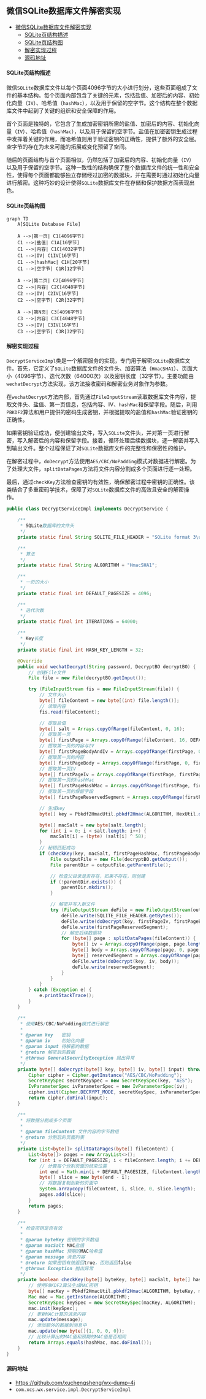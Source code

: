 ## 微信SQLite数据库文件解密实现

- [微信SQLite数据库文件解密实现](#微信sqlite数据库文件解密实现)
    - [SQLite页结构描述](#sqlite页结构描述)
    - [SQLite页结构图](#sqlite页结构图)
    - [解密实现过程](#解密实现过程)
    - [源码地址](#源码地址)


#### SQLite页结构描述

微信`SQLite`数据库文件以每个页面4096字节的大小进行划分，这些页面组成了文件的基本结构。每个页面内部包含了关键的元素，包括盐值、加密后的内容、初始化向量（`IV`）、哈希值（`hashMac`），以及用于保留的空字节。这个结构在整个数据库文件中起到了关键的组织和安全保障的作用。

首个页面是独特的，它包含了生成加密密钥所需的盐值、加密后的内容、初始化向量（`IV`）、哈希值（`hashMac`），以及用于保留的空字节。盐值在加密密钥生成过程中发挥着关键的作用，而哈希值则用于验证密钥的正确性，提供了额外的安全层。空字节的存在为未来可能的拓展或变化预留了空间。

随后的页面结构与首个页面相似，仍然包括了加密后的内容、初始化向量（`IV`）以及用于保留的空字节。这种一致性的结构确保了整个数据库文件的统一性和安全性，使得每个页面都能够独立存储经过加密的数据块，并在需要时通过初始化向量进行解密。这种巧妙的设计使得`SQLite`数据库文件在存储和保护数据方面表现出色。

#### SQLite页结构图

~~~mermaid
graph TD
    A[SQLite Database File]

    A -->|第一页| C1[4096字节]
    C1 -->|盐值| C1A[16字节]
    C1 -->|内容| C1C[4032字节]
    C1 -->|IV| C1IV[16字节]
    C1 -->|hashMac| C1H[20字节]
    C1 -->|空字节| C1R[12字节]

    A -->|第二页| C2[4096字节]
    C2 -->|内容| C2C[4048字节]
    C2 -->|IV| C2IV[16字节]
    C2 -->|空字节| C2R[32字节]
    
    A -->|第N页| C3[4096字节]
    C3 -->|内容| C3C[4048字节]
    C3 -->|IV| C3IV[16字节]
    C3 -->|空字节| C3R[32字节]

~~~

#### 解密实现过程

`DecryptServiceImpl`类是一个解密服务的实现，专门用于解密`SQLite`数据库文件。首先，它定义了`SQLite`数据库文件的文件头、加密算法（`HmacSHA1`）、页面大小（4096字节）、迭代次数（64000次）以及密钥长度（32字节）。主要功能由`wechatDecrypt`方法实现，该方法接收密码和解密业务对象作为参数。

在`wechatDecrypt`方法内部，首先通过`FileInputStream`读取数据库文件内容，提取文件头、盐值、第一页信息，包括内容、IV、`hashMac`和保留字段。随后，利用`PBKDF2`算法和用户提供的密码生成密钥，并根据提取的盐值和`hashMac`验证密钥的正确性。

如果密钥验证成功，便创建输出文件，写入`SQLite`文件头，并对第一页进行解密，写入解密后的内容和保留字段。接着，循环处理后续数据块，逐一解密并写入到输出文件。整个过程保证了对`SQLite`数据库文件的完整性和保密性的维护。

在解密过程中，`doDecrypt`方法使用`AES/CBC/NoPadding`模式对数据进行解密。为了处理大文件，`splitDataPages`方法将文件内容分割成多个页面进行逐一处理。

最后，通过`checkKey`方法检查密钥的有效性，确保解密过程中密钥的正确性。该类结合了多重密码学技术，保障了对`SQLite`数据库文件的高效且安全的解密操作。

```java
public class DecryptServiceImpl implements DecryptService {

    /**
     * SQLite数据库的文件头
     */
    private static final String SQLITE_FILE_HEADER = "SQLite format 3\u0000";

    /**
     * 算法
     */
    private static final String ALGORITHM = "HmacSHA1";

    /**
     * 一页的大小
     */
    private static final int DEFAULT_PAGESIZE = 4096;

    /**
     * 迭代次数
     */
    private static final int ITERATIONS = 64000;

    /**
     * Key长度
     */
    private static final int HASH_KEY_LENGTH = 32;

    @Override
    public void wechatDecrypt(String password, DecryptBO decryptBO) {
        // 创建File文件
        File file = new File(decryptBO.getInput());

        try (FileInputStream fis = new FileInputStream(file)) {
            // 文件大小
            byte[] fileContent = new byte[(int) file.length()];
            // 读取内容
            fis.read(fileContent);

            // 提取盐值
            byte[] salt = Arrays.copyOfRange(fileContent, 0, 16);
            // 提取第一页
            byte[] firstPage = Arrays.copyOfRange(fileContent, 16, DEFAULT_PAGESIZE);
            // 提取第一页的内容与IV
            byte[] firstPageBodyAndIv = Arrays.copyOfRange(firstPage, 0, firstPage.length - 32);
            // 提取第一页的内容
            byte[] firstPageBody = Arrays.copyOfRange(firstPage, 0, firstPage.length - 48);
            // 提取第一页IV
            byte[] firstPageIv = Arrays.copyOfRange(firstPage, firstPage.length - 48, firstPage.length - 32);
            // 提取第一页的hashMac
            byte[] firstPageHashMac = Arrays.copyOfRange(firstPage, firstPage.length - 32, firstPage.length - 12);
            // 提取第一页的保留字段
            byte[] firstPageReservedSegment = Arrays.copyOfRange(firstPage, firstPage.length - 48, firstPage.length);

            // 生成key
            byte[] key = Pbkdf2HmacUtil.pbkdf2Hmac(ALGORITHM, HexUtil.decodeHex(password), salt, ITERATIONS, HASH_KEY_LENGTH);

            byte[] macSalt = new byte[salt.length];
            for (int i = 0; i < salt.length; i++) {
                macSalt[i] = (byte) (salt[i] ^ 58);
            }
            // 秘钥匹配成功
            if (checkKey(key, macSalt, firstPageHashMac, firstPageBodyAndIv)) {
                File outputFile = new File(decryptBO.getOutput());
                File parentDir = outputFile.getParentFile();

                // 检查父目录是否存在，如果不存在，则创建
                if (!parentDir.exists()) {
                    parentDir.mkdirs();
                }

                // 解密并写入新文件
                try (FileOutputStream deFile = new FileOutputStream(outputFile)) {
                    deFile.write(SQLITE_FILE_HEADER.getBytes());
                    deFile.write(doDecrypt(key, firstPageIv, firstPageBody));
                    deFile.write(firstPageReservedSegment);
                    // 解密后续数据块
                    for (byte[] page : splitDataPages(fileContent)) {
                        byte[] iv = Arrays.copyOfRange(page, page.length - 48, page.length - 32);
                        byte[] body = Arrays.copyOfRange(page, 0, page.length - 48);
                        byte[] reservedSegment = Arrays.copyOfRange(page, page.length - 48, page.length);
                        deFile.write(doDecrypt(key, iv, body));
                        deFile.write(reservedSegment);
                    }
                }
            }
        } catch (Exception e) {
            e.printStackTrace();
        }
    }

    /**
     * 使用AES/CBC/NoPadding模式进行解密
     *
     * @param key   密钥
     * @param iv    初始化向量
     * @param input 待解密的数据
     * @return 解密后的数据
     * @throws GeneralSecurityException 抛出异常
     */
    private byte[] doDecrypt(byte[] key, byte[] iv, byte[] input) throws GeneralSecurityException {
        Cipher cipher = Cipher.getInstance("AES/CBC/NoPadding");
        SecretKeySpec secretKeySpec = new SecretKeySpec(key, "AES");
        IvParameterSpec ivParameterSpec = new IvParameterSpec(iv);
        cipher.init(Cipher.DECRYPT_MODE, secretKeySpec, ivParameterSpec);
        return cipher.doFinal(input);
    }

    /**
     * 将数据分割成多个页面
     *
     * @param fileContent 文件内容的字节数组
     * @return 分割后的页面列表
     */
    private List<byte[]> splitDataPages(byte[] fileContent) {
        List<byte[]> pages = new ArrayList<>();
        for (int i = DEFAULT_PAGESIZE; i < fileContent.length; i += DEFAULT_PAGESIZE) {
            // 计算每个分割页面的结束位置
            int end = Math.min(i + DEFAULT_PAGESIZE, fileContent.length);
            byte[] slice = new byte[end - i];
            // 将数据复制到新的页面中
            System.arraycopy(fileContent, i, slice, 0, slice.length);
            pages.add(slice);
        }
        return pages;
    }

    /**
     * 检查密钥是否有效
     *
     * @param byteKey 密钥的字节数组
     * @param macSalt MAC盐值
     * @param hashMac 预期的MAC哈希值
     * @param message 消息内容
     * @return 如果密钥有效返回true，否则返回false
     * @throws Exception 抛出异常
     */
    private boolean checkKey(byte[] byteKey, byte[] macSalt, byte[] hashMac, byte[] message) throws Exception {
        // 使用PBKDF2算法生成MAC密钥
        byte[] macKey = Pbkdf2HmacUtil.pbkdf2Hmac(ALGORITHM, byteKey, macSalt, 2, 32);
        Mac mac = Mac.getInstance(ALGORITHM);
        SecretKeySpec keySpec = new SecretKeySpec(macKey, ALGORITHM);
        mac.init(keySpec);
        // 更新MAC计算的消息内容
        mac.update(message);
        // 添加额外的数据到消息中
        mac.update(new byte[]{1, 0, 0, 0});
        // 比较计算出的MAC值和预期的MAC值是否相同
        return Arrays.equals(hashMac, mac.doFinal());
    }
}
```

#### 源码地址

+ https://github.com/xuchengsheng/wx-dump-4j
+ `com.xcs.wx.service.impl.DecryptServiceImpl`
